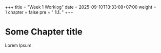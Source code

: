 +++
title = "Week 1 Worklog"
date = 2025-09-10T13:33:08+07:00
weight = 1
chapter = false
pre = " <b> 1.1.  </b> "
+++

###     

# Some Chapter title

Lorem Ipsum.